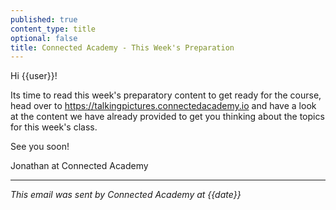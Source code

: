 ```yaml
---
published: true
content_type: title
optional: false
title: Connected Academy - This Week's Preparation
---
```

Hi {{user}}!

Its time to read this week's preparatory content to get ready for the course, head over to https://talkingpictures.connectedacademy.io and have a look at the content we have already provided to get you thinking about the topics for this week's class.

See you soon!

Jonathan at Connected Academy

----
_This email was sent by Connected Academy at {{date}}_